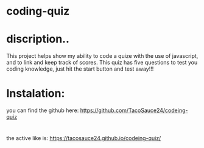 # coding-quiz
##
# discription..
This project helps show my ability to code a quize with the use of javascript, and to link and keep track of scores. This quiz has five questions to test you coding knowledge, just hit the start button and test away!!!
## 
# Instalation:
you can find the github here: https://github.com/TacoSauce24/codeing-quiz
#
the active like is: https://tacosauce24.github.io/codeing-quiz/